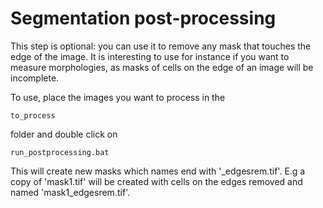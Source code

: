 # Segmentation post-processing

This step is optional: you can use it to remove any mask that touches the edge of the image. It is interesting to use for instance if you want to measure morphologies, as masks of cells on the edge of an image will be incomplete.

To use, place the images you want to process in the 

	to_process
	
folder and double click on 

	run_postprocessing.bat
	
This will create new masks which names end with '_edgesrem.tif'. E.g a copy of 'mask1.tif' will be created with cells on the edges removed and named 'mask1_edgesrem.tif'.
